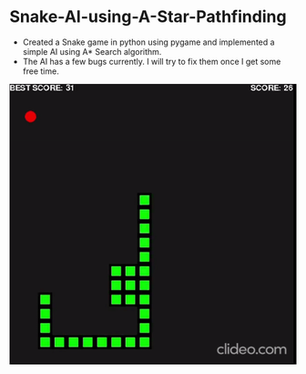 # Snake-AI-using-A-Star-Pathfinding

- Created a Snake game in python using pygame and implemented a simple AI using A\* Search algorithm.
- The AI has a few bugs currently. I will try to fix them once I get some free time.

![Alt Text](animation.gif)
